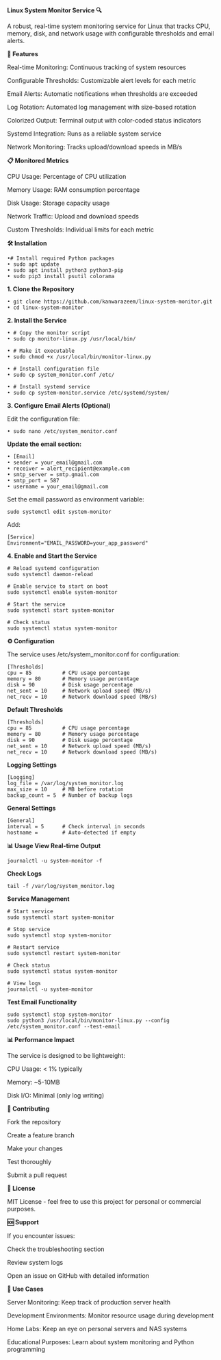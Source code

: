 **Linux System Monitor Service 🔍**

A robust, real-time system monitoring service for Linux that tracks CPU, memory, disk, and network usage with configurable thresholds and email alerts.

**🚀 Features**

Real-time Monitoring: Continuous tracking of system resources

Configurable Thresholds: Customizable alert levels for each metric

Email Alerts: Automatic notifications when thresholds are exceeded

Log Rotation: Automated log management with size-based rotation

Colorized Output: Terminal output with color-coded status indicators

Systemd Integration: Runs as a reliable system service

Network Monitoring: Tracks upload/download speeds in MB/s

**📋 Monitored Metrics**

CPU Usage: Percentage of CPU utilization

Memory Usage: RAM consumption percentage

Disk Usage: Storage capacity usage

Network Traffic: Upload and download speeds

Custom Thresholds: Individual limits for each metric

**🛠️ Installation**

    •# Install required Python packages
    • sudo apt update
    • sudo apt install python3 python3-pip
    • sudo pip3 install psutil colorama

**1. Clone the Repository**

    • git clone https://github.com/kanwarazeem/linux-system-monitor.git
    • cd linux-system-monitor

**2. Install the Service**

    • # Copy the monitor script
    • sudo cp monitor-linux.py /usr/local/bin/

    • # Make it executable
    • sudo chmod +x /usr/local/bin/monitor-linux.py

    • # Install configuration file
    • sudo cp system_monitor.conf /etc/

    • # Install systemd service
    • sudo cp system-monitor.service /etc/systemd/system/

**3. Configure Email Alerts (Optional)**

Edit the configuration file:

    • sudo nano /etc/system_monitor.conf
    
**Update the email section:**

    • [Email]
    • sender = your_email@gmail.com
    • receiver = alert_recipient@example.com
    • smtp_server = smtp.gmail.com
    • smtp_port = 587
    • username = your_email@gmail.com

Set the email password as environment variable:

    sudo systemctl edit system-monitor
Add:

    [Service]
    Environment="EMAIL_PASSWORD=your_app_password"

**4. Enable and Start the Service**

    # Reload systemd configuration
    sudo systemctl daemon-reload

    # Enable service to start on boot
    sudo systemctl enable system-monitor

    # Start the service
    sudo systemctl start system-monitor

    # Check status
    sudo systemctl status system-monitor

**⚙️ Configuration**

The service uses /etc/system_monitor.conf for configuration:

    [Thresholds]
    cpu = 85          # CPU usage percentage
    memory = 80       # Memory usage percentage  
    disk = 90         # Disk usage percentage
    net_sent = 10     # Network upload speed (MB/s)
    net_recv = 10     # Network download speed (MB/s)

**Default Thresholds**
    
    [Thresholds]
    cpu = 85          # CPU usage percentage
    memory = 80       # Memory usage percentage  
    disk = 90         # Disk usage percentage
    net_sent = 10     # Network upload speed (MB/s)
    net_recv = 10     # Network download speed (MB/s)

**Logging Settings**

    [Logging]
    log_file = /var/log/system_monitor.log
    max_size = 10     # MB before rotation
    backup_count = 5  # Number of backup logs

**General Settings**

    [General]
    interval = 5      # Check interval in seconds
    hostname =        # Auto-detected if empty

**📊 Usage
View Real-time Output**

    journalctl -u system-monitor -f

**Check Logs**

    tail -f /var/log/system_monitor.log

**Service Management**

    # Start service
    sudo systemctl start system-monitor

    # Stop service  
    sudo systemctl stop system-monitor

    # Restart service
    sudo systemctl restart system-monitor

    # Check status
    sudo systemctl status system-monitor

    # View logs
    journalctl -u system-monitor

**Test Email Functionality**

    sudo systemctl stop system-monitor
    sudo python3 /usr/local/bin/monitor-linux.py --config /etc/system_monitor.conf --test-email

**📊 Performance Impact**

The service is designed to be lightweight:

CPU Usage: < 1% typically

Memory: ~5-10MB

Disk I/O: Minimal (only log writing)

**🤝 Contributing**

Fork the repository

Create a feature branch

Make your changes

Test thoroughly

Submit a pull request

**📄 License**

MIT License - feel free to use this project for personal or commercial purposes.

**🆘 Support**

If you encounter issues:

Check the troubleshooting section

Review system logs

Open an issue on GitHub with detailed information

**🎯 Use Cases**

Server Monitoring: Keep track of production server health

Development Environments: Monitor resource usage during development

Home Labs: Keep an eye on personal servers and NAS systems

Educational Purposes: Learn about system monitoring and Python programming















